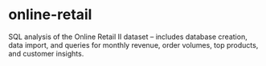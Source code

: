 # online-retail
SQL analysis of the Online Retail II dataset – includes database creation, data import, and queries for monthly revenue, order volumes, top products, and customer insights.
